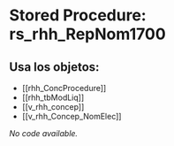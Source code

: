 # Stored Procedure: rs_rhh_RepNom1700

## Usa los objetos:
- [[rhh_ConcProcedure]]
- [[rhh_tbModLiq]]
- [[v_rhh_concep]]
- [[v_rhh_Concep_NomElec]]

*No code available.*
